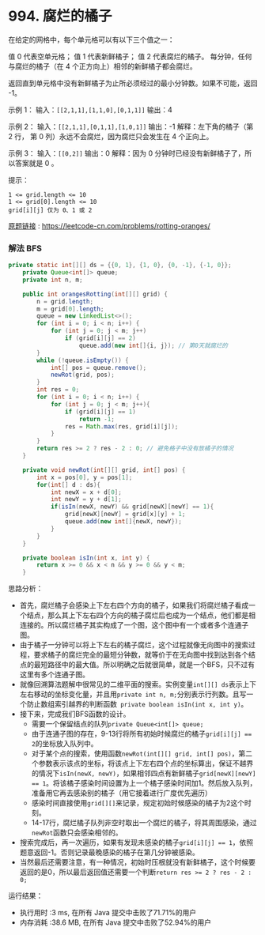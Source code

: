 # 994. 腐烂的橘子
在给定的网格中，每个单元格可以有以下三个值之一：

值 0 代表空单元格；
值 1 代表新鲜橘子；
值 2 代表腐烂的橘子。
每分钟，任何与腐烂的橘子（在 4 个正方向上）相邻的新鲜橘子都会腐烂。

返回直到单元格中没有新鲜橘子为止所必须经过的最小分钟数。如果不可能，返回 -1。

示例 1：
输入：`[[2,1,1],[1,1,0],[0,1,1]]`
输出：4

示例 2：
输入：`[[2,1,1],[0,1,1],[1,0,1]]`
输出：-1
解释：左下角的橘子（第 2 行， 第 0 列）永远不会腐烂，因为腐烂只会发生在 4 个正向上。

示例 3：
输入：`[[0,2]]`
输出：0
解释：因为 0 分钟时已经没有新鲜橘子了，所以答案就是 0 。

提示：
```
1 <= grid.length <= 10
1 <= grid[0].length <= 10
grid[i][j] 仅为 0、1 或 2
```

[原题链接](https://leetcode-cn.com/problems/rotting-oranges/) : https://leetcode-cn.com/problems/rotting-oranges/

### 解法 BFS

```java
private static int[][] ds = {{0, 1}, {1, 0}, {0, -1}, {-1, 0}};
    private Queue<int[]> queue;
    private int n, m;

    public int orangesRotting(int[][] grid) {
        n = grid.length;
        m = grid[0].length;
        queue = new LinkedList<>();
        for (int i = 0; i < n; i++) {
            for (int j = 0; j < m; j++)
                if (grid[i][j] == 2)
                    queue.add(new int[]{i, j}); // 第0天就腐烂的
        }
        while (!queue.isEmpty()) {
            int[] pos = queue.remove();
            newRot(grid, pos);
        }
        int res = 0;
        for (int i = 0; i < n; i++) {
            for (int j = 0; j < m; j++){
                if (grid[i][j] == 1)
                    return -1;
                res = Math.max(res, grid[i][j]);
            }
        }
        return res >= 2 ? res - 2 : 0; // 避免格子中没有放橘子的情况
    }

    private void newRot(int[][] grid, int[] pos) {
        int x = pos[0], y = pos[1];
        for(int[] d : ds){
            int newX = x + d[0];
            int newY = y + d[1];
            if(isIn(newX, newY) && grid[newX][newY] == 1){
                grid[newX][newY] = grid[x][y] + 1;
                queue.add(new int[]{newX, newY});
            }
        }
    }

    private boolean isIn(int x, int y) {
        return x >= 0 && x < n && y >= 0 && y < m;
    }
```

思路分析：

* 首先，腐烂橘子会感染上下左右四个方向的橘子，如果我们将腐烂橘子看成一个结点，那么其上下左右四个方向的橘子腐烂后也成为一个结点，他们都是相连接的。所以腐烂橘子其实构成了一个图，这个图中有一个或者多个连通子图。
* 由于橘子一分钟可以将上下左右的橘子腐烂，这个过程就像无向图中的搜索过程，要求橘子的腐烂完全的最短分钟数，就等价于在无向图中找到达到各个结点的最短路径中的最大值。所以明确之后就很简单，就是一个BFS，只不过有这里有多个连通子图。
* 就像回溯算法题解中很常见的二维平面的搜索。实例变量`int[][] ds`表示上下左右移动的坐标变化量，并且用`private int n, m;`分别表示行列数。且写一个防止数组索引越界的判断函数` private boolean isIn(int x, int y)`。
* 接下来，完成我们BFS函数的设计。
    * 需要一个保留结点的队列`private Queue<int[]> queue;`
    * 由于连通子图的存在，9-13行将所有初始时候腐烂的橘子`grid[i][j] == 2`的坐标放入队列中。
    * 对于某个点的搜索，使用函数`newRot(int[][] grid, int[] pos)`，第二个参数表示该点的坐标，将该点上下左右四个点的坐标算出，保证不越界的情况下`isIn(newX, newY)`，如果相邻四点有新鲜橘子`grid[newX][newY] == 1`。将该橘子感染时间设置为上一个橘子感染时间加1。然后放入队列，准备用它再去感染别的橘子（用它接着进行广度优先遍历）
    * 感染时间直接使用`grid[][]`来记录，规定初始时候感染的橘子为2这个时刻。
    * 14-17行，腐烂橘子队列非空时取出一个腐烂的橘子，将其周围感染，通过`newRot`函数只会感染相邻的。
* 搜索完成后，再一次遍历，如果有发现未感染的橘子`grid[i][j] == 1`，依照题意返回-1。否则记录最晚感染的橘子在第几分钟被感染。
* 当然最后还需要注意，有一种情况，初始时压根就没有新鲜橘子，这个时候要返回的是0，所以最后返回值还需要一个判断`return res >= 2 ? res - 2 : 0;`

运行结果：
* 执行用时 :3 ms, 在所有 Java 提交中击败了71.71%的用户
* 内存消耗 :38.6 MB, 在所有 Java 提交中击败了52.94%的用户